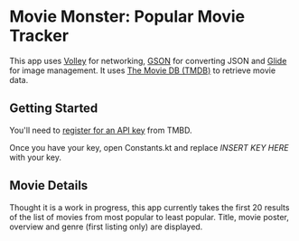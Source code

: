 # Movie Monster: Popular Movie Tracker
This app uses [Volley](https://github.com/google/volley) for networking, [GSON](https://github.com/google/gson) for converting JSON and [Glide](https://github.com/bumptech/glide) for image management. It uses [The Movie DB (TMDB)](https://www.themoviedb.org/) to retrieve movie data.

## Getting Started
You'll need to [register for an API key](https://developers.themoviedb.org/3/getting-started/introduction) from TMBD. 

Once you have your key, open Constants.kt and replace <em>INSERT KEY HERE</em> with your key.
  
## Movie Details
Thought it is a work in progress, this app currently takes the first 20 results of the list of movies from most popular to least popular. Title, movie poster, overview and genre (first listing only) are displayed.
